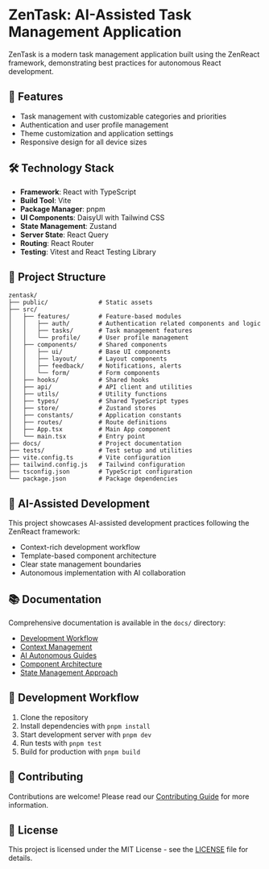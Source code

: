 # ZenTask: AI-Assisted Task Management Application

ZenTask is a modern task management application built using the ZenReact framework, demonstrating best practices for autonomous React development.

## 🌟 Features

- Task management with customizable categories and priorities
- Authentication and user profile management
- Theme customization and application settings
- Responsive design for all device sizes

## 🛠️ Technology Stack

- **Framework**: React with TypeScript
- **Build Tool**: Vite
- **Package Manager**: pnpm
- **UI Components**: DaisyUI with Tailwind CSS
- **State Management**: Zustand
- **Server State**: React Query
- **Routing**: React Router
- **Testing**: Vitest and React Testing Library

## 📁 Project Structure

```
zentask/
├── public/              # Static assets
├── src/
│   ├── features/        # Feature-based modules
│   │   ├── auth/        # Authentication related components and logic
│   │   ├── tasks/       # Task management features
│   │   └── profile/     # User profile management
│   ├── components/      # Shared components
│   │   ├── ui/          # Base UI components
│   │   ├── layout/      # Layout components
│   │   ├── feedback/    # Notifications, alerts
│   │   └── form/        # Form components
│   ├── hooks/           # Shared hooks
│   ├── api/             # API client and utilities
│   ├── utils/           # Utility functions
│   ├── types/           # Shared TypeScript types
│   ├── store/           # Zustand stores
│   ├── constants/       # Application constants
│   ├── routes/          # Route definitions
│   ├── App.tsx          # Main App component
│   └── main.tsx         # Entry point
├── docs/                # Project documentation
├── tests/               # Test setup and utilities
├── vite.config.ts       # Vite configuration
├── tailwind.config.js   # Tailwind configuration
├── tsconfig.json        # TypeScript configuration
└── package.json         # Package dependencies
```

## 🧠 AI-Assisted Development

This project showcases AI-assisted development practices following the ZenReact framework:

- Context-rich development workflow
- Template-based component architecture
- Clear state management boundaries
- Autonomous implementation with AI collaboration

## 📚 Documentation

Comprehensive documentation is available in the `docs/` directory:

- [Development Workflow](./docs/workflows/development-workflow.md)
- [Context Management](./docs/context/context-management.md)
- [AI Autonomous Guides](./docs/ai-guides/README.md)
- [Component Architecture](./docs/components/README.md)
- [State Management Approach](./docs/architecture/state-management.md)

## 🔄 Development Workflow

1. Clone the repository
2. Install dependencies with `pnpm install`
3. Start development server with `pnpm dev`
4. Run tests with `pnpm test`
5. Build for production with `pnpm build`

## 🤝 Contributing

Contributions are welcome! Please read our [Contributing Guide](./docs/CONTRIBUTING.md) for more information.

## 📄 License

This project is licensed under the MIT License - see the [LICENSE](./LICENSE) file for details. 